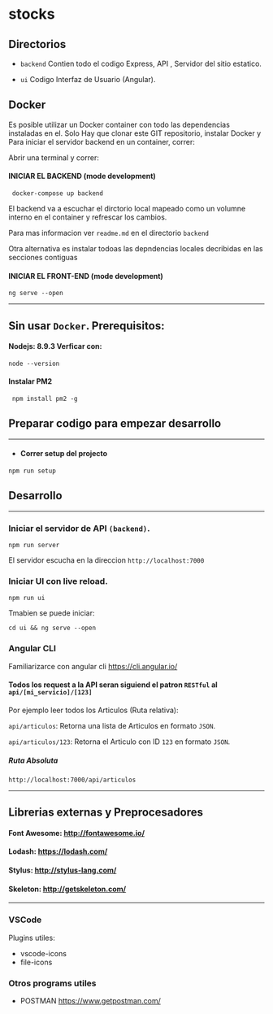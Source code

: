 # stocks

## Directorios

- `backend` Contien todo el codigo Express, API , Servidor del sitio estatico.

- `ui` Codigo Interfaz de Usuario (Angular).

## Docker
Es posible utilizar un Docker container con todo las dependencias instaladas en el.
Solo Hay que clonar este GIT repositorio, instalar Docker y 
Para iniciar el servidor backend en un container, correr: 

Abrir una terminal y correr:

#### INICIAR EL BACKEND (mode development)
```
 docker-compose up backend
```

El backend va a escuchar el dirctorio local mapeado como un volumne interno en el container y refrescar los cambios.


Para mas informacion ver `readme.md` en el directorio `backend`

Otra alternativa es instalar todoas las depndencias locales decribidas en las secciones contiguas

#### INICIAR EL FRONT-END (mode development)

```
ng serve --open
``` 
-----------
## Sin usar `Docker`. Prerequisitos:
#### Nodejs: 8.9.3 Verficar con:

`node --version`

#### Instalar PM2

` npm install pm2 -g`


## Preparar codigo para empezar desarrollo
---- 

* #### Correr setup del projecto

`npm run setup`


## Desarrollo
-----

### Iniciar el servidor de API `(backend)`. 

`npm run server`

El servidor escucha en la direccion `http://localhost:7000`

### Iniciar  UI con live reload.

`npm run ui` 

Tmabien se puede iniciar:

`cd ui && ng serve --open`

### Angular CLI 

Familiarizarce con angular cli https://cli.angular.io/


#### Todos los request a la API seran siguiend el patron `RESTful` al `api/[mi_servicio]/[123]`

Por ejemplo leer todos los Articulos (Ruta relativa):

`api/articulos`: Retorna una lista de Articulos en formato `JSON`.

`api/articulos/123`: Retorna el Articulo con ID `123` en formato `JSON`.

##### Ruta Absoluta

`http://localhost:7000/api/articulos`

-----

## Librerias externas y Preprocesadores

#### Font Awesome: http://fontawesome.io/
#### Lodash: https://lodash.com/
#### Stylus: http://stylus-lang.com/
#### Skeleton: http://getskeleton.com/

-----
### VSCode 
Plugins utiles:
* vscode-icons
* file-icons

### Otros programs utiles
*  POSTMAN https://www.getpostman.com/
